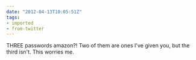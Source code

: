 ```yaml
---
date: "2012-04-13T10:05:51Z"
tags:
- imported
- from-twitter
---
```

THREE passwords amazon?! Two of them are ones I've given you, but the third isn't. This worries me.
